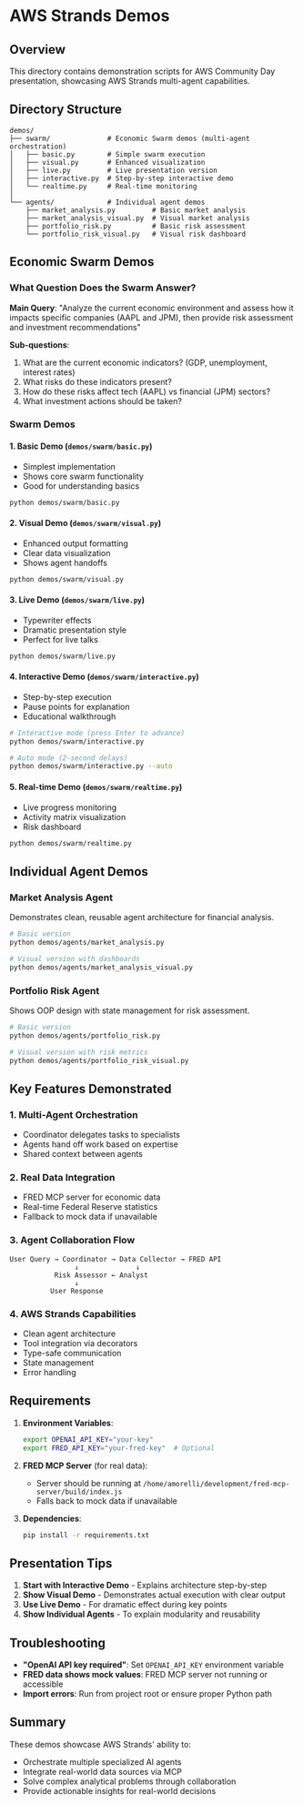 # AWS Strands Demos

## Overview
This directory contains demonstration scripts for AWS Community Day presentation, showcasing AWS Strands multi-agent capabilities.

## Directory Structure

```
demos/
├── swarm/              # Economic Swarm demos (multi-agent orchestration)
│   ├── basic.py        # Simple swarm execution
│   ├── visual.py       # Enhanced visualization
│   ├── live.py         # Live presentation version
│   ├── interactive.py  # Step-by-step interactive demo
│   └── realtime.py     # Real-time monitoring
│
└── agents/             # Individual agent demos
    ├── market_analysis.py         # Basic market analysis
    ├── market_analysis_visual.py  # Visual market analysis
    ├── portfolio_risk.py          # Basic risk assessment
    └── portfolio_risk_visual.py   # Visual risk dashboard
```

## Economic Swarm Demos

### What Question Does the Swarm Answer?

**Main Query**: "Analyze the current economic environment and assess how it impacts specific companies (AAPL and JPM), then provide risk assessment and investment recommendations"

**Sub-questions**:
1. What are the current economic indicators? (GDP, unemployment, interest rates)
2. What risks do these indicators present?
3. How do these risks affect tech (AAPL) vs financial (JPM) sectors?
4. What investment actions should be taken?

### Swarm Demos

#### 1. Basic Demo (`demos/swarm/basic.py`)
- Simplest implementation
- Shows core swarm functionality
- Good for understanding basics

```bash
python demos/swarm/basic.py
```

#### 2. Visual Demo (`demos/swarm/visual.py`)
- Enhanced output formatting
- Clear data visualization
- Shows agent handoffs

```bash
python demos/swarm/visual.py
```

#### 3. Live Demo (`demos/swarm/live.py`)
- Typewriter effects
- Dramatic presentation style
- Perfect for live talks

```bash
python demos/swarm/live.py
```

#### 4. Interactive Demo (`demos/swarm/interactive.py`)
- Step-by-step execution
- Pause points for explanation
- Educational walkthrough

```bash
# Interactive mode (press Enter to advance)
python demos/swarm/interactive.py

# Auto mode (2-second delays)
python demos/swarm/interactive.py --auto
```

#### 5. Real-time Demo (`demos/swarm/realtime.py`)
- Live progress monitoring
- Activity matrix visualization
- Risk dashboard

```bash
python demos/swarm/realtime.py
```

## Individual Agent Demos

### Market Analysis Agent
Demonstrates clean, reusable agent architecture for financial analysis.

```bash
# Basic version
python demos/agents/market_analysis.py

# Visual version with dashboards
python demos/agents/market_analysis_visual.py
```

### Portfolio Risk Agent
Shows OOP design with state management for risk assessment.

```bash
# Basic version
python demos/agents/portfolio_risk.py

# Visual version with risk metrics
python demos/agents/portfolio_risk_visual.py
```

## Key Features Demonstrated

### 1. Multi-Agent Orchestration
- Coordinator delegates tasks to specialists
- Agents hand off work based on expertise
- Shared context between agents

### 2. Real Data Integration
- FRED MCP server for economic data
- Real-time Federal Reserve statistics
- Fallback to mock data if unavailable

### 3. Agent Collaboration Flow
```
User Query → Coordinator → Data Collector → FRED API
                ↓              ↓
           Risk Assessor ← Analyst
                ↓
          User Response
```

### 4. AWS Strands Capabilities
- Clean agent architecture
- Tool integration via decorators
- Type-safe communication
- State management
- Error handling

## Requirements

1. **Environment Variables**:
   ```bash
   export OPENAI_API_KEY="your-key"
   export FRED_API_KEY="your-fred-key"  # Optional
   ```

2. **FRED MCP Server** (for real data):
   - Server should be running at `/home/amorelli/development/fred-mcp-server/build/index.js`
   - Falls back to mock data if unavailable

3. **Dependencies**:
   ```bash
   pip install -r requirements.txt
   ```

## Presentation Tips

1. **Start with Interactive Demo** - Explains architecture step-by-step
2. **Show Visual Demo** - Demonstrates actual execution with clear output
3. **Use Live Demo** - For dramatic effect during key points
4. **Show Individual Agents** - To explain modularity and reusability

## Troubleshooting

- **"OpenAI API key required"**: Set `OPENAI_API_KEY` environment variable
- **FRED data shows mock values**: FRED MCP server not running or accessible
- **Import errors**: Run from project root or ensure proper Python path

## Summary

These demos showcase AWS Strands' ability to:
- Orchestrate multiple specialized AI agents
- Integrate real-world data sources via MCP
- Solve complex analytical problems through collaboration
- Provide actionable insights for real-world decisions
